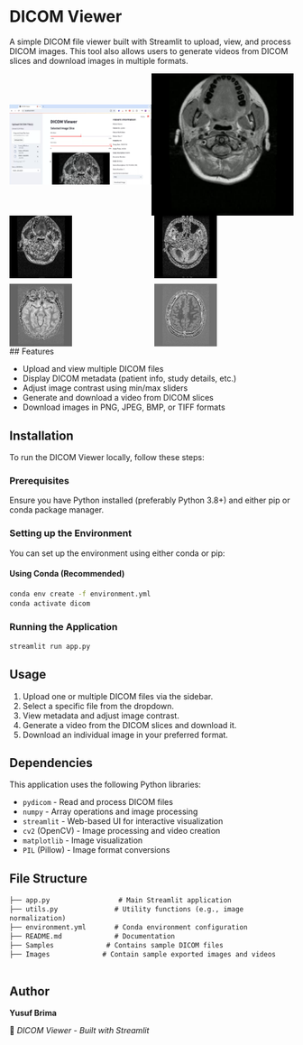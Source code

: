 # DICOM Viewer

A simple DICOM file viewer built with Streamlit to upload, view, and process DICOM images. This tool also allows users to generate videos from DICOM slices and download images in multiple formats.

<div style="display: flex; justify-content: space-between; align-items: center;">
  <!-- Left column with the app preview image -->
  <div style="flex: 1; display: flex; justify-content: center;">
    <img src="images/app_preview.png" alt="App Demo" style="width: 100%; height: auto;">
  </div> 

  <!-- Right column with the gif image -->
  <div style="flex: 1; display: flex; justify-content: center;">
    <img src="images/output.gif" alt="Video Demo" style="width: 100%; height: auto;">
  </div>
</div>



<!-- display the giff  within a div
<div style="display: flex; justify-content: center;">
  <img src="images/output.gif" alt="Video Demo" style="width: 512px; height: 512px;">
</div>  -->

<!-- display 4 images in a 2x2 grid -->
<div style="display: grid; grid-template-columns: repeat(2, 1fr); gap: 10px;">
  <img src="images/brain_001.jpg" alt="Image 1" style="width: 45%; height: auto;">
  <img src="images/brain_005.jpg" alt="Image 2" style="width: 45%; height: auto;">
  <img src="images/brain_010.jpg" alt="Image 3" style="width: 45%; height: auto;">
  <img src="images/brain_017.jpg" alt="Image 4" style="width: 45%; height: auto;">
</div>
## Features

- Upload and view multiple DICOM files
- Display DICOM metadata (patient info, study details, etc.)
- Adjust image contrast using min/max sliders
- Generate and download a video from DICOM slices
- Download images in PNG, JPEG, BMP, or TIFF formats

## Installation

To run the DICOM Viewer locally, follow these steps:

### Prerequisites
Ensure you have Python installed (preferably Python 3.8+) and either pip or conda package manager.

### Setting up the Environment

You can set up the environment using either conda or pip:

#### Using Conda (Recommended)
```bash
conda env create -f environment.yml
conda activate dicom
```

### Running the Application

```bash
streamlit run app.py
```

## Usage

1. Upload one or multiple DICOM files via the sidebar.
2. Select a specific file from the dropdown.
3. View metadata and adjust image contrast.
4. Generate a video from the DICOM slices and download it.
5. Download an individual image in your preferred format.

## Dependencies

This application uses the following Python libraries:
- `pydicom` - Read and process DICOM files
- `numpy` - Array operations and image processing
- `streamlit` - Web-based UI for interactive visualization
- `cv2` (OpenCV) - Image processing and video creation
- `matplotlib` - Image visualization
- `PIL` (Pillow) - Image format conversions

## File Structure
```
├── app.py                 # Main Streamlit application
├── utils.py              # Utility functions (e.g., image normalization)
├── environment.yml       # Conda environment configuration
├── README.md             # Documentation
├── Samples             # Contains sample DICOM files
├── Images             # Contain sample exported images and videos


```

## Author

**Yusuf Brima**

🚀 *DICOM Viewer - Built with Streamlit*